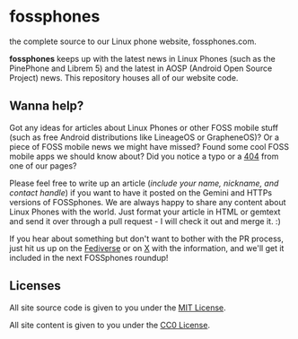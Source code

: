 # fossphones
the complete source to our Linux phone website, fossphones.com.

**fossphones** keeps up with the latest news in Linux Phones (such as the PinePhone and Librem 5) and the latest in AOSP (Android Open Source Project) news. This repository houses all of our website code.

## Wanna help?

Got any ideas for articles about Linux Phones or other FOSS mobile stuff (such as free Android distributions like LineageOS or GrapheneOS)? Or a piece of FOSS mobile news we might have missed? Found some cool FOSS mobile apps we should know about? Did you notice a typo or a [404](https://en.wikipedia.org/wiki/HTTP_404) from one of our pages?

Please feel free to write up an article (*include your name, nickname, and contact handle*) if you want to have it posted on the Gemini and HTTPs versions of FOSSphones. We are always happy to share any content about Linux Phones with the world. Just format your article in HTML or gemtext and send it over through a pull request - I will check it out and merge it. :) 

If you hear about something but don't want to bother with the PR process, just hit us up on the [Fediverse](https://neighborli.xyz/@FOSSphones) or on [X](https://x.com/FSphones) with the information, and we'll get it included in the next FOSSphones roundup!

## Licenses

All site source code is given to you under the [MIT License](https://opensource.org/license/mit).

All site content is given to you under the [CC0 License](https://creativecommons.org/public-domain/cc0/).
